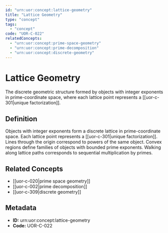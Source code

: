 ```yaml
---
id: "urn:uor:concept:lattice-geometry"
title: "Lattice Geometry"
type: "concept"
tags:
  - "concept"
code: "UOR-C-022"
relatedConcepts:
  - "urn:uor:concept:prime-space-geometry"
  - "urn:uor:concept:prime-decomposition"
  - "urn:uor:concept:discrete-geometry"
---
```


# Lattice Geometry

The discrete geometric structure formed by objects with integer exponents in prime-coordinate space, where each lattice point represents a [[uor-c-301|unique factorization]].

## Definition

Objects with integer exponents form a discrete lattice in prime-coordinate space. Each lattice point represents a [[uor-c-301|unique factorization]]. Lines through the origin correspond to powers of the same object. Convex regions define families of objects with bounded prime exponents. Walking along lattice paths corresponds to sequential multiplication by primes.

## Related Concepts

- [[uor-c-020|prime space geometry]]
- [[uor-c-002|prime decomposition]]
- [[uor-c-309|discrete geometry]]

## Metadata

- **ID:** urn:uor:concept:lattice-geometry
- **Code:** UOR-C-022

